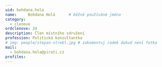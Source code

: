 ```yaml
---
uid: bohdana.hola
name:     Bohdana Holá  	# běžně používáné jméno
category:
  - clenove
ordclenove: 24
description: Člen místního sdružení
profession: Politická konzultantka
# img: people/stepan-strebl.jpg # zakomentuj radek dokud není fotka
mail:
  - bohdana.hola@pirati.cz
profiles:
---
```

